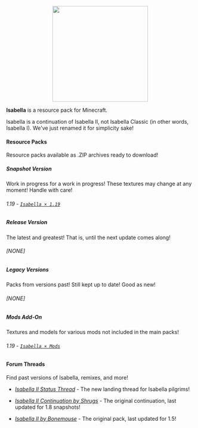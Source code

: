 <p align="center"><img src="https://github.com/una-ada/Isabella/blob/master/Isabella%20%C3%97%201.19/pack.png?raw=true" width="256" height="256"></p>

**Isabella** is a resource pack for Minecraft.

Isabella is a continuation of Isabella II, not Isabella Classic (in other words, Isabella I). We've just renamed it for simplicity sake!

#### Resource Packs

Resource packs available as .ZIP archives ready to download!

##### Snapshot Version

Work in progress for a work in progress! These textures may change at any moment! Handle with care!

###### 1.19 - [*`Isabella × 1.19`*](https://github.com/yurisuika/Isabella/raw/master/Archives/Isabella%20×%201.19.zip)

##### Release Version

The latest and greatest! That is, until the next update comes along!

###### \[NONE\]

##### Legacy Versions

Packs from versions past! Still kept up to date! Good as new!

###### \[NONE\]

##### Mods Add-On

Textures and models for various mods not included in the main packs!

###### 1.19 - [*`Isabella × Mods`*](https://github.com/yurisuika/Isabella/raw/master/Archives/Isabella%20×%20Mods.zip)


#### Forum Threads

Find past versions of Isabella, remixes, and more!

* *[Isabella II Status Thread](http://www.minecraftforum.net/forums/mapping-and-modding-java-edition/resource-packs/resource-pack-discussion/2745599)* - The new landing thread for Isabella pilgrims!

* *[Isabella II Continuation by Shrugs](https://www.minecraftforum.net/forums/mapping-and-modding-java-edition/resource-packs/1244972-16x-1-6-1-7-1-8beta-isabella-ii-unofficial-thread)* - The original continuation, last updated for 1.8 snapshots!

* *[Isabella II by Bonemouse](http://www.minecraftforum.net/forums/mapping-and-modding-java-edition/resource-packs/1226573)* - The original pack, last updated for 1.5!

